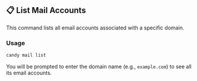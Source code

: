 ## 📋 List Mail Accounts
This command lists all email accounts associated with a specific domain.

### Usage
```bash
candy mail list
```
You will be prompted to enter the domain name (e.g., `example.com`) to see all its email accounts.
